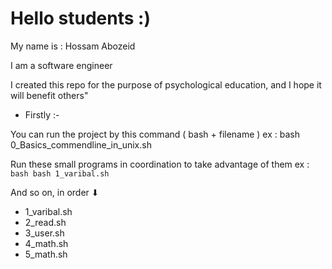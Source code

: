 
# Hello students :)


My name is : Hossam Abozeid  

I am a software engineer 

I created this repo for the purpose of psychological education, and I hope it will benefit others"

- Firstly :-

You can run the project by this command ( bash + filename )
ex : bash 0_Basics_commendline_in_unix.sh


Run these small programs in coordination to take advantage of them
ex :``` bash bash 1_varibal.sh```


And so on, in order ⬇
- 1_varibal.sh
- 2_read.sh
- 3_user.sh
- 4_math.sh
- 5_math.sh

